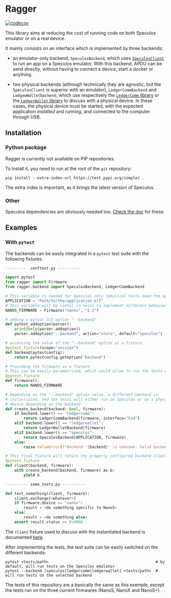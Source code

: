 # Ragger

[![codecov](https://codecov.io/gh/LedgerHQ/ragger/branch/develop/graph/badge.svg)](https://codecov.io/gh/LedgerHQ/ragger)

This library aims at reducing the cost of running code on both Speculos emulator
or on a real device.

It mainly consists on an interface which is implemented by three backends:

- an emulator-only backend, `SpeculosBackend`, which uses
  [`SpeculosClient`](https://github.com/LedgerHQ/speculos/blob/master/speculos/client.py)
  to run an app on a Speculos emulator. With this backend, APDU can be send directly,
  without having to connect a device, start a docker or anything.

- two physical backends (although technically they are agnostic, but the
  `SpeculosClient` is superior with an emulator), `LedgerCommBackend` and
  `LedgewWalletbackend`, which use respectively the
  [`LedgerComm` library](https://github.com/LedgerHQ/ledgercomm) or the
  [`LedgerWallet` library](https://github.com/LedgerHQ/ledgerctl/) to discuss
  with a physical device. In these cases, the physical device must be started,
  with the expected application *installed* and *running*, and connected to the
  computer through USB.

## Installation

### Python package

Ragger is currently not available on PIP repositories.

To install it, you need to run at the root of the `git` repository:

```
pip install --extra-index-url https://test.pypi.org/simple/ .
```

The extra index is important, as it brings the latest version of Speculos.

### Other

Speculos dependencies are obviously needed too.
[Check the doc](https://speculos.ledger.com/installation/build.html) for these.

## Examples

### With `pytest`

The backends can be easily integrated in a `pytest` test suite with the
following fixtures:

```python
---------- conftest.py ----------

import pytest
from ragger import Firmware
from ragger.backend import SpeculosBackend, LedgerCommBackend

# This variable is needed for Speculos only (physical tests need the application to be already installed)
APPLICATION = "Path/to/the/application.elf"
# This variable will be useful in tests to implement different behavior depending on the firmware
NANOS_FIRMWARE = Firmware("nanos", "2.1")

# adding a pytest CLI option "--backend"
def pytest_addoption(parser):
    print(help(parser.addoption))
    parser.addoption("--backend", action="store", default="speculos")

# accessing the value of the "--backend" option as a fixture
@pytest.fixture(scope="session")
def backend(pytestconfig):
    return pytestconfig.getoption("backend")

# Providing the firmware as a fixture
# This can be easily parametrized, which would allow to run the tests on several firmware type or version
@pytest.fixture
def firmware():
    return NANOS_FIRMWARE

# Depending on the "--backend" option value, a different backend is
# instantiated, and the tests will either run on Speculos or on a physical
# device depending on the backend
def create_backend(backend: bool, firmware):
    if backend.lower() == "ledgercomm":
        return LedgerCommBackend(firmware, interface="hid")
    elif backend.lower() == "ledgerwallet":
        return LedgerWalletBackend(firmware)
    elif backend.lower() == "speculos":
        return SpeculosBackend(APPLICATION, firmware)
    else:
        raise ValueError(f"Backend '{backend}' is unknown. Valid backends are: {BACKENDS}")

# This final fixture will return the properly configured backend client, to be used in tests
@pytest.fixture
def client(backend, firmware):
    with create_backend(backend, firmware) as b:
        yield b

---------- some_tests.py ----------

def test_something(client, firmware):
    client.exchange(<whatever>)
    if firmware.device == "nanos":
        result = <do something specific to NanoS>
    else:
        result = <do something else>
    assert result.status == 0x9000
```

The `client` fixture used to discuss with the instantiated backend is documented
[here](src/ragger/backend/interface.py).

After implementing the tests, the test suite can be easily switched on the different backends:

```
pytest <tests/path>                                               # by default, will run tests on the Speculos emulator
pytest --backend [speculos|ledgercomm|ledgerwallet] <tests/path>  # will run tests on the selected backend
```

The tests of this repository are a basically the same as this exemple, except
the tests run on the three current firmwares (NanoS, NanoX and NanoS+).
